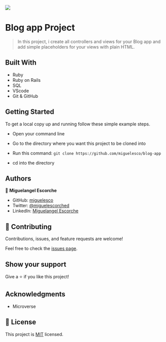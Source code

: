 ![](https://img.shields.io/badge/Microverse-blueviolet)

# Blog app Project

> In this project, i create all controllers and views for your Blog app and add simple placeholders for your views with plain HTML.


## Built With

- Ruby
- Ruby on Rails
- SQL
- VScode
- Git & GitHub

## Getting Started

To get a local copy up and running follow these simple example steps.

- Open your command line

- Go to the directory where you want this project to be cloned into

- Run this command:
  `git clone https://github.com/miguelesco/blog-app`

- cd into the directory

## Authors

👤 **Miguelangel Escorche**

- GitHub: [miguelesco](https://github.com/miguelesco)
- Twitter: [@miguelescorched](https://twitter.com/miguelescorched)
- LinkedIn: [Miguelangel Escorche](https://www.linkedin.com/in/miguelangel-escorche)

## 🤝 Contributing

Contributions, issues, and feature requests are welcome!

Feel free to check the [issues page](../../issues/).

## Show your support

Give a ⭐️ if you like this project!

## Acknowledgments

- Microverse

## 📝 License

This project is [MIT](./MIT.md) licensed.
